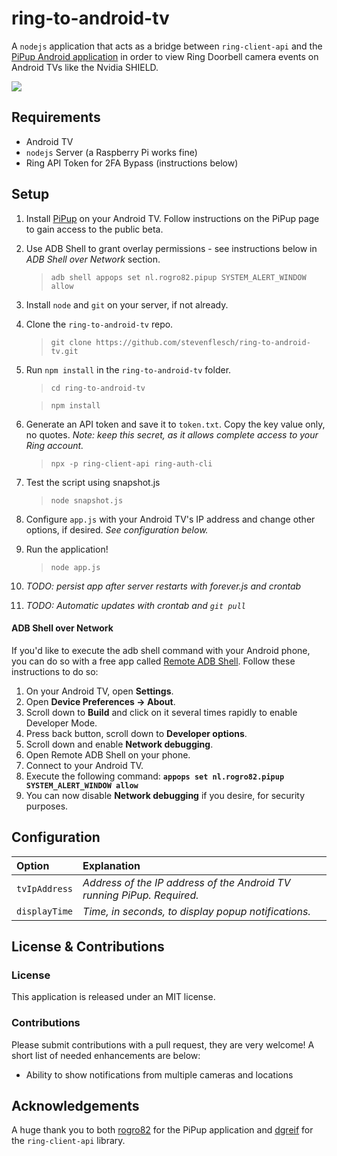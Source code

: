# ring-to-android-tv

A `nodejs` application that acts as a bridge between `ring-client-api` and the [PiPup Android application](https://github.com/rogro82/pipup) in order to view Ring Doorbell camera events on Android TVs like the Nvidia SHIELD.

![](https://raw.githubusercontent.com/stevenflesch/ring-to-android-tv/master/extras/sample-tv-shot.jpg)

## Requirements

- Android TV
- `nodejs` Server (a Raspberry Pi works fine)
- Ring API Token for 2FA Bypass (instructions below)

## Setup

1. Install [PiPup](https://github.com/rogro82/pipup) on your Android TV.  Follow instructions on the PiPup page to gain access to the public beta.
2. Use ADB Shell to grant overlay permissions - see instructions below in *ADB Shell over Network* section.
	>`adb shell appops set nl.rogro82.pipup SYSTEM_ALERT_WINDOW allow`
3. Install `node` and `git` on your server, if not already.
4. Clone the `ring-to-android-tv` repo.
	> `git clone https://github.com/stevenflesch/ring-to-android-tv.git`
5. Run `npm install` in the `ring-to-android-tv` folder.
	> `cd ring-to-android-tv`

	> `npm install`
6. Generate an API token and save it to `token.txt`.  Copy the key value only, no quotes.  *Note: keep this secret, as it allows complete access to your Ring account.*
	> `npx -p ring-client-api ring-auth-cli`
7. Test the script using snapshot.js
	> `node snapshot.js`
8. Configure `app.js` with your Android TV's IP address and change other options, if desired.  *See configuration below.*
8. Run the application!
	> `node app.js`
9. *TODO: persist app after server restarts with forever.js and crontab*
10. *TODO: Automatic updates with crontab and `git pull`*

#### ADB Shell over Network

If you'd like to execute the adb shell command with your Android phone, you can do so with a free app called [Remote ADB Shell](https://play.google.com/store/apps/details?id=com.cgutman.androidremotedebugger&hl=en_US).  Follow these instructions to do so:

1. On your Android TV, open **Settings**.
2. Open **Device Preferences -> About**.
3. Scroll down to **Build** and click on it several times rapidly to enable Developer Mode.
4. Press back button, scroll down to **Developer options**.
5. Scroll down and enable **Network debugging**.
6. Open Remote ADB Shell on your phone.
7. Connect to your Android TV.
8. Execute the following command: **`appops set nl.rogro82.pipup SYSTEM_ALERT_WINDOW allow`**
9. You can now disable **Network debugging** if you desire, for security purposes.

## Configuration

| Option  | Explanation  |
|:----------|:----------|
| `tvIpAddress`    | *Address of the IP address of the Android TV running PiPup.  Required.*    |
| `displayTime`    | *Time, in seconds, to display popup notifications.*    |

## License & Contributions

### License

This application is released under an MIT license.

### Contributions

Please submit contributions with a pull request, they are very welcome!  A short list of needed enhancements are below:
- Ability to show notifications from multiple cameras and locations

## Acknowledgements

A huge thank you to both [rogro82](https://github.com/rogro82) for the PiPup application and [dgreif](https://github.com/dgreif) for the `ring-client-api` library.